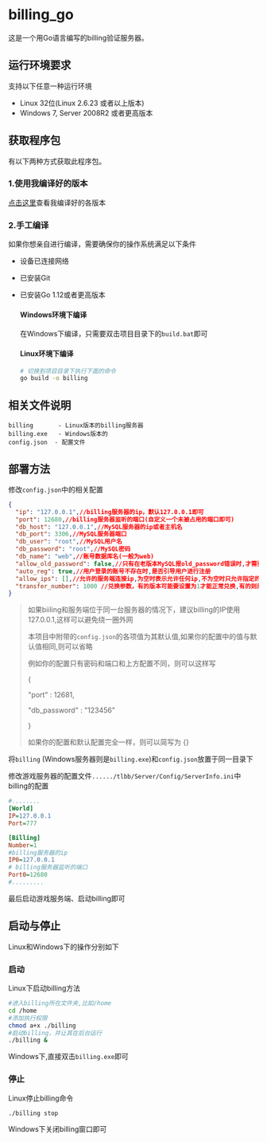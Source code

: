 # billing_go

这是一个用Go语言编写的billing验证服务器。

## 运行环境要求

支持以下任意一种运行环境
- Linux 32位(Linux 2.6.23 或者以上版本)
- Windows 7, Server 2008R2 或者更高版本

## 获取程序包

  有以下两种方式获取此程序包。

  ### 1.使用我编译好的版本

  [点击这里](https://github.com/liuguangw/billing_go/releases)查看我编译好的各版本

  ### 2.手工编译
  如果你想亲自进行编译，需要确保你的操作系统满足以下条件

  - 设备已连接网络

  - 已安装Git

  - 已安装Go 1.12或者更高版本

    #### Windows环境下编译

    在Windows下编译，只需要双击项目目录下的`build.bat`即可
    
    #### Linux环境下编译

    ```bash
    # 切换到项目目录下执行下面的命令
    go build -o billing
    ```

## 相关文件说明

```
billing       - Linux版本的billing服务器
billing.exe   - Windows版本的
config.json  - 配置文件
```

## 部署方法

修改`config.json`中的相关配置

```json
{
  "ip": "127.0.0.1",//billing服务器的ip，默认127.0.0.1即可
  "port": 12680,//billing服务器监听的端口(自定义一个未被占用的端口即可)
  "db_host": "127.0.0.1",//MySQL服务器的ip或者主机名
  "db_port": 3306,//MySQL服务器端口
  "db_user": "root",//MySQL用户名
  "db_password": "root",//MySQL密码
  "db_name": "web",//账号数据库名(一般为web)
  "allow_old_password": false,//只有在老版本MySQL报old_password错误时,才需要设置为true
  "auto_reg": true,//用户登录的账号不存在时,是否引导用户进行注册
  "allow_ips": [],//允许的服务端连接ip,为空时表示允许任何ip,不为空时只允许指定的ip连接
  "transfer_number": 1000 //兑换参数，有的版本可能要设置为1才能正常兑换,有的则是1000
}
```

> 如果biiling和服务端位于同一台服务器的情况下，建议billing的IP使用127.0.0.1,这样可以避免绕一圈外网
>
> 本项目中附带的`config.json`的各项值为其默认值,如果你的配置中的值与默认值相同,则可以省略
>
> 例如你的配置只有密码和端口和上方配置不同，则可以这样写
>
> {
>
>   "port" : 12681,
>
>   "db_password" : "123456"
>
> }
>
> 如果你的配置和默认配置完全一样，则可以简写为 {}

将`billing` (Windows服务器则是`billing.exe`)和`config.json`放置于同一目录下

修改游戏服务器的配置文件`....../tlbb/Server/Config/ServerInfo.ini`中billing的配置

```ini
#........
[World]
IP=127.0.0.1
Port=777

[Billing]
Number=1
#billing服务器的ip
IP0=127.0.0.1
# billing服务器监听的端口
Port0=12680
#.........
```

最后启动游戏服务端、启动billing即可

## 启动与停止
Linux和Windows下的操作分别如下

### 启动

Linux下启动billing方法

```bash
#进入billing所在文件夹,比如/home
cd /home
#添加执行权限
chmod a+x ./billing
#启动billing，并让其在后台运行
./billing &
```

Windows下,直接双击`billing.exe`即可

### 停止

Linux停止billing命令

```bash
./billing stop
```

Windows下关闭billing窗口即可